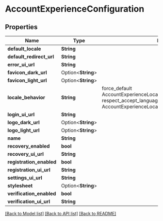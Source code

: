 # AccountExperienceConfiguration

## Properties

Name | Type | Description | Notes
------------ | ------------- | ------------- | -------------
**default_locale** | **String** |  | 
**default_redirect_url** | **String** |  | 
**error_ui_url** | **String** |  | 
**favicon_dark_url** | Option<**String**> |  | [optional]
**favicon_light_url** | Option<**String**> |  | [optional]
**locale_behavior** | **String** |  force_default AccountExperienceLocaleBehaviorForceDefault respect_accept_language AccountExperienceLocaleBehaviorRespectAcceptLanguage | 
**login_ui_url** | **String** |  | 
**logo_dark_url** | Option<**String**> |  | [optional]
**logo_light_url** | Option<**String**> |  | [optional]
**name** | **String** |  | 
**recovery_enabled** | **bool** |  | 
**recovery_ui_url** | **String** |  | 
**registration_enabled** | **bool** |  | 
**registration_ui_url** | **String** |  | 
**settings_ui_url** | **String** |  | 
**stylesheet** | Option<**String**> |  | [optional]
**verification_enabled** | **bool** |  | 
**verification_ui_url** | **String** |  | 

[[Back to Model list]](../README.md#documentation-for-models) [[Back to API list]](../README.md#documentation-for-api-endpoints) [[Back to README]](../README.md)


